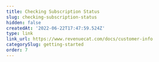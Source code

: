 ```yaml
---
title: Checking Subscription Status
slug: checking-subscription-status
hidden: false
createdAt: '2022-06-22T17:47:59.524Z'
type: link
link_url: https://www.revenuecat.com/docs/customer-info
categorySlug: getting-started
order: 7
---
```

